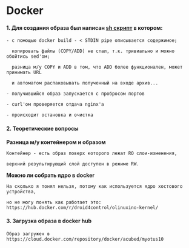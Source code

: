 <h1><b>Docker</b></h1>

<h4>1. Для создания образа был написан <a href="https://github.com/aytugana/my-otus-edu/blob/master/lesson-10/buildnrun.sh">sh скрипт</a> в котором:</h4>

    - с помощью docker build - < STDIN pipe описывается содержимое;

      копировать файлы (COPY/ADD) не стал, т.к. тривиально и можно обойтись sed'ом;

      разница м/у COPY и ADD в том, что ADD более функционален, может принимать URL

      и автоматом распаковывать полученный на входе архив...

    - получившийся образ запускается с пробросом портов

    - curl'ом проверяется отдача nginx'а

    - происходит остановка и очистка


<h4>2. Теоретические вопросы</h4>

<b>Разница м/у контейнером и образом</b>

    Контейнер - есть образ поверх которого лежат RO слои-изменения,

    верхний результирующий слой доступен в режиме RW.

<b>Можно ли собрать ядро в docker</b>

    На сколько я понял нельзя, потому как используется ядро хостового устройства,

    но не могу понять как работает это: https://hub.docker.com/r/droid4control/olinuxino-kernel/

<h4>3. Загрузка образа в docker hub</h4>

    Образ загружен в https://cloud.docker.com/repository/docker/acubed/myotus10
